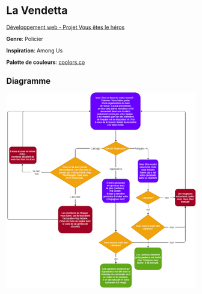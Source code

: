 # La Vendetta

[Développement web - Projet Vous êtes le héros ](https://smnarnold.com/projets/vous-etes-le-heros)

**Genre**: Policier 

**Inspiration**: Among Us

**Palette de couleurs**: [coolors.co](https://coolors.co/palette/000814-001d3d-003566-ffc300-ffd60a)

## Diagramme

![diagramme](/zhuravlev_viktor_PS1_582-324MO/assets/drawio/schema-2)
